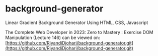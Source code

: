 # background-generator
Linear Gradient Background Generator Using HTML, CSS, Javascript

The Complete Web Developer in 2023: Zero to Mastery : Exercise DOM Manipulation (Lecture 146)
can be viewed on: [https://github.com/RiyandiDjohari/background-generator.git](https://github.com/RiyandiDjohari/background-generator.git)
